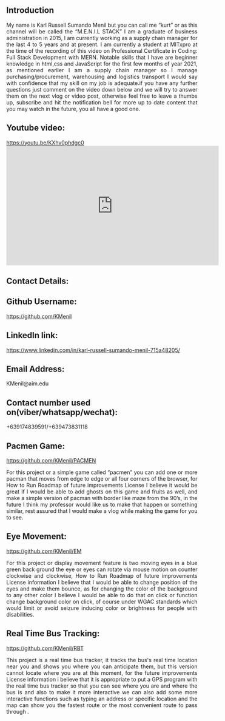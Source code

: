 
<html>
<html lang="en">
<head>
    <meta charset="utf-8">
  <title>Karl Menil’s Profile</title>
  <meta name="viewport" content="width=device-width, initial-scale=1.0">
   <link href="https://fonts.googleapis.com/css?family=Muli%7CRoboto:400,300,500,700,900" rel="stylesheet">
<link href="https://cdn.jsdelivr.net/npm/bootstrap@5.0.0-beta3/dist/css/bootstrap.min.css" rel="stylesheet" integrity="sha384-eOJMYsd53ii+scO/bJGFsiCZc+5NDVN2yr8+0RDqr0Ql0h+rP48ckxlpbzKgwra6" crossorigin="anonymous">
<script src="https://cdn.jsdelivr.net/npm/bootstrap@5.0.0-beta3/dist/js/bootstrap.bundle.min.js" integrity="sha384-JEW9xMcG8R+pH31jmWH6WWP0WintQrMb4s7ZOdauHnUtxwoG2vI5DkLtS3qm9Ekf" crossorigin="anonymous"></script>
 </head>
  <body>

<h2>Introduction</h2>
<p style="text-align:justify"> My name is Karl Russell Sumando Menil but you can call me “kurt” or as this channel will be called the “M.E.N.I.L STACK” I am a graduate of business administration in 2015, I am currently working as a supply chain manager for the last 4 to 5 years and at present. I am currently a student at MITxpro at the time of the recording of this video on Professional Certificate in Coding: Full Stack Development with MERN. Notable skills that I have are beginner knowledge in html,css and JavaScript for the first few months of year 2021, as mentioned earlier I am a supply chain manager so I manage purchasing/procurement, warehousing and logistics transport I would say with confidence that my skill on my job is adequate.if you have any further questions just comment on the video down below and we will try to answer them on the next vlog or video post, otherwise feel free to leave a thumbs up, subscribe and hit the notification bell for more up to date content that you may watch in the future, you all have a good one.</p>

<h2>Youtube video:</h2> 
<a href="https://youtu.be/KXhv0phdgc0">https://youtu.be/KXhv0phdgc0</a>
<iframe width="560" height="315" src="https://www.youtube.com/embed/KXhv0phdgc0" title="YouTube video player" frameborder="0" allow="accelerometer; autoplay; clipboard-write; encrypted-media; gyroscope; picture-in-picture" allowfullscreen></iframe>

<h2>Contact Details:</h2>
<h2>Github Username:</h2> 
<a href="https://github.com/KMenil">https://github.com/KMenil</a> 
<h2>LinkedIn link:</h2> 
<a href="https://www.linkedin.com/in/karl-russell-sumando-menil-715a48205/">https://www.linkedin.com/in/karl-russell-sumando-menil-715a48205/</a>
<h2>Email Address:</h2>
<p>KMenil@aim.edu</p>
<h2>Contact number used on(viber/whatsapp/wechat):</h2>
<p>+639174839591/+639473831118</p>

<h2>Pacmen Game:</h2>
<a href="https://github.com/KMenil/PACMEN">https://github.com/KMenil/PACMEN</a>
<p style="text-align:justify">For this project or a simple game called “pacmen” you can add one or more pacman that moves from edge to edge or all four corners of the browser, for How to Run Roadmap of future improvements License I believe it would be great if I would be able to add ghosts on this game and fruits as well, and make a simple version of pacman with border like maze from the 90’s, in the future I think my professor would like us to make that happen or something similar, rest assured that I would make a vlog while making the game for you to see.</p>

<h2>Eye Movement:</h2>
<a href="https://github.com/KMenil/EM">https://github.com/KMenil/EM</a>
<p style="text-align:justify">For this project or display movement feature is two moving eyes in a blue green back ground the eye or eyes can rotate via mouse motion on counter clockwise and clockwise, How to Run Roadmap of future improvements License information I believe that I would be able to change position of the eyes and make them bounce, as for changing the color of the background to any other color I believe I would be able to do that on click or function change background color on click, of course under WGAC standards which would limit or avoid seizure inducing color or brightness for people with disabilities.</p>

<h2>Real Time Bus Tracking:</h2>
<a href="https://github.com/KMenil/RBT">https://github.com/KMenil/RBT</a>  
<p style="text-align:justify">This project is a real time bus tracker, it tracks the bus's real time location near you and shows you where you can anticipate them, but this version cannot locate where you are at this moment, for the future improvements License information i believe that it is appropriate to put a GPS program with the real time bus tracker so that you can see where you are and where the bus is and also to make it more interactive we can also add some more interactive functions such as typing an address or specific location and the map can show you the fastest route or the most convenient route to pass through .</p>  
  </body>
  </html>

